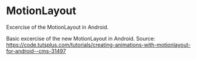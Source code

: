 # MotionLayout
Excercise of the MotionLayout in Android.

Basic excercise of the new MotionLayout in Android.
Source: https://code.tutsplus.com/tutorials/creating-animations-with-motionlayout-for-android--cms-31497

